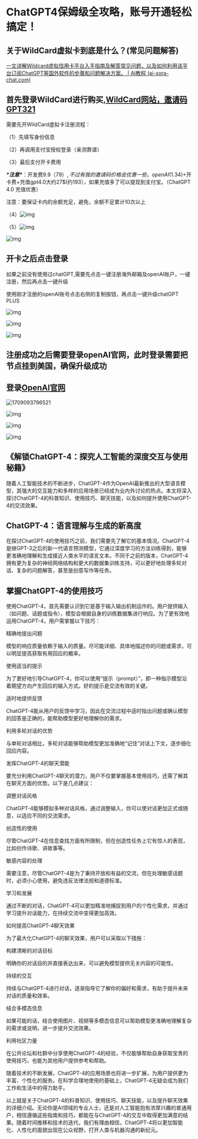 # ChatGPT4保姆级全攻略，账号开通轻松搞定！

## 关于WildCard虚拟卡到底是什么？(常见问题解答)

[一文详解Wildcard虚拟信用卡平台入手指南及解答常见问题，以及如何利用该平台订阅ChatGPT等国外软件的步骤和问题解决方案。 | AI教程 (ai-sora-chat.com)](https://ai-sora-chat.com/#/handbook/Detailed-explanation-of-Wildcard.html)

## 首先登录WildCard进行购买,[WildCard网站，邀请码GPT321](https://bewildcard.com/i/GPT321)

需要先开WildCard虚拟卡注册流程：

（1）先填写身份信息

（2）再调用支付宝授权登录（亲测靠谱）

（3）最后支付开卡费用

***\*注意\****：开发费9.9$（79）,不过有我的邀请码价格会优惠一些，openAI(1.34$)+开卡费+充值gpt4.0大约27$(约193），如果充值多了可以提现到支付宝。（ChatGPT 4.0 充值优惠）

注意：要保证卡内的余额充足，避免，余额不足累计10次以上

（4）![img](https://chatd.oss-us-east-1.aliyuncs.com/img2/202402211854805.jpeg)

（5）![img](https://chatd.oss-us-east-1.aliyuncs.com/img2/202403050808534.jpeg)

![img](https://chatd.oss-us-east-1.aliyuncs.com/img2/202403050808443.jpeg)

## 开卡之后点击登录

如果之前没有使用过chatGPT,需要先点击一键注册海外邮箱及openAI账户，一键注册，然后再点击一键升级

使用刚才注册的openAI账号点击右侧的复制按钮，再点击一键升级chatGPT PLUS

![img](https://chatd.oss-us-east-1.aliyuncs.com/img2/202403050808244.jpeg)

![img](https://chatd.oss-us-east-1.aliyuncs.com/img2/202403050808224.jpeg)

![img](https://chatd.oss-us-east-1.aliyuncs.com/img2/202403050808569.jpeg)

## 注册成功之后需要登录openAI官网，此时登录需要把节点挂到美国，确保升级成功

## 登录[OpenAI官网](https://openai.com/)

![1709093796521](https://chatd.oss-us-east-1.aliyuncs.com/img2/202403050808124.jpeg)

![img](https://chatd.oss-us-east-1.aliyuncs.com/img2/202403050808721.jpeg)

![img](https://chatd.oss-us-east-1.aliyuncs.com/img2/202403050808440.jpeg)

![img](https://chatd.oss-us-east-1.aliyuncs.com/img2/202403050808952.jpeg)

## 《解锁ChatGPT-4：探究人工智能的深度交互与使用秘籍》

随着人工智能技术的不断进步，ChatGPT-4作为OpenAI最新推出的大型语言模型，其强大的交互能力和多样的应用场景已经成为业内外讨论的热点。本文将深入探讨ChatGPT-4的科普知识、使用技巧、聊天技能，以及如何提升使用ChatGPT-4的交流效果。

##  ChatGPT-4：语言理解与生成的新高度

在探讨ChatGPT-4的使用技巧之前，我们需要先了解它的基本情况。ChatGPT-4是继GPT-3之后的新一代语言预测模型，它通过深度学习的方法训练得到，能够更准确地理解和生成接近人类水平的语言文本。不同于之前的版本，ChatGPT-4拥有更为复杂的神经网络结构和更大的数据集训练支持，可以更好地处理多轮对话、复杂的问题解答，甚至是创意写作等任务。

##  掌握ChatGPT-4的使用技巧

使用ChatGPT-4，首先需要认识到它是基于输入输出机制运作的。用户提供输入（如问题、话题或指令），模型会根据自身的训练数据集进行响应。为了更有效地运用ChatGPT-4，用户需掌握以下技巧：

 精确地提出问题

模型的响应质量依赖于输入的质量。尽可能详细、具体地描述你的问题或需求，可以明显提高获取有用回应的概率。

 使用适当的提示

为了更好地引导ChatGPT-4，你可以使用“提示（prompt）”，即一种指示模型沿着期望方向产生回应的输入方式。好的提示是交流有效的关键。

 适时地提供反馈

ChatGPT-4能从用户的反馈中学习，因此在交流过程中适时指出问题或确认模型的回答是正确的，能帮助模型更好地理解你的需求。

 利用多轮对话的优势

与单轮对话相比，多轮对话能够帮助模型更加准确地“记住”对话上下文，逐步细化回应内容。

 发挥ChatGPT-4的聊天潜能

要充分利用ChatGPT-4聊天的潜力，用户不仅要掌握基本使用技巧，还需了解其在聊天方面的优势。以下是几点建议：

 调整对话风格

ChatGPT-4能够模拟多种对话风格，通过调整输入，你可以使对话更加正式或随意，以适应不同的交流需求。

 创造性的使用

尽管ChatGPT-4在信息查找方面有所限制，但在创造性任务上它有惊人的表现，比如创作诗歌、讲故事等。

 敏感内容的处理

需要注意，尽管ChatGPT-4是为了秉持开放和有益的交流，但在处理敏感话题时，必须小心使用，避免违反法律法规和道德标准。

 学习和发展

通过不断的对话，ChatGPT-4可以更加精准地捕捉到用户的个性化需求，并通过学习提升对话能力，在持续交流中变得更加高效。

 如何提高ChatGPT-4聊天效果

为了最大化ChatGPT-4的聊天效果，用户可以采取以下措施：

 构建清晰的对话目标

明确你的对话目的并直接表达出来，可以避免模型提供无关内容的可能性。

 持续的交互

持续与ChatGPT-4进行对话，逐渐指导它了解你的偏好和需求，有助于提升未来对话的质量和效率。

 结合多模态信息

如果可能的话，结合使用图片、视频等多模态信息可以帮助模型更准确地理解复杂的需求或说明，进一步提升交流效果。

 利用社区力量

在公共论坛和社群中分享使用ChatGPT-4的经验，不仅能够帮助自身获取宝贵的使用技巧，也能为其他用户提供参考和帮助。

随着技术的不断发展，ChatGPT-4的应用场景也将进一步扩展，为用户提供更为丰富、个性化的服务。在科学合理地使用的基础上，ChatGPT-4无疑会成为我们工作和生活中的得力助手。

以上就是关于ChatGPT-4的科普知识、使用技巧、聊天技能，以及提升聊天效果的详细介绍。无论你是AI领域的专业人士，还是对人工智能抱有浓厚兴趣的普通用户，相信遵循这些指南和技巧，都能在与ChatGPT-4的交互中取得更加满意的结果。随着时间推移和技术的迭代，我们有理由相信，ChatGPT-4将以更加智能化、人性化的面貌出现在公众视野，打开人类与机器沟通的新纪元。
